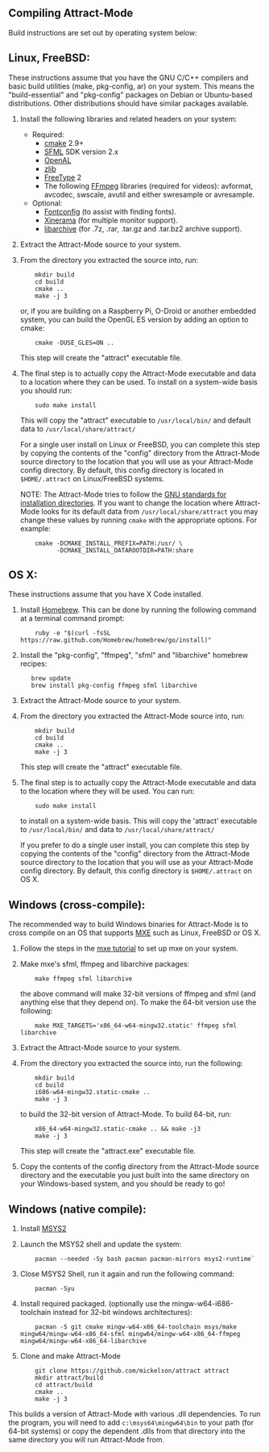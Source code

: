 Compiling Attract-Mode
----------------------

Build instructions are set out by operating system below:

Linux, FreeBSD:
---------------

These instructions assume that you have the GNU C/C++ compilers and basic
build utilities (make, pkg-config, ar) on your system.  This means the
"build-essential" and "pkg-config" packages on Debian or Ubuntu-based
distributions.  Other distributions should have similar packages available.

1. Install the following libraries and related headers on your system:
   * Required:
      - [cmake] 2.9+
      - [SFML] SDK version 2.x
      - [OpenAL]
      - [zlib]
      - [FreeType] 2
      - The following [FFmpeg] libraries (required for videos): avformat,
      avcodec, swscale, avutil and either swresample or avresample.
   * Optional:
      - [Fontconfig] (to assist with finding fonts).
      - [Xinerama] (for multiple monitor support).
      - [libarchive] (for .7z, .rar, .tar.gz and .tar.bz2 archive support).

2. Extract the Attract-Mode source to your system.

3. From the directory you extracted the source into, run:

           mkdir build
           cd build
           cmake ..
           make -j 3

   or, if you are building on a Raspberry Pi, O-Droid or another embedded
   system, you can build the OpenGL ES version by adding an option to cmake:

           cmake -DUSE_GLES=ON ..

   This step will create the "attract" executable file.

4. The final step is to actually copy the Attract-Mode executable and data
   to a location where they can be used.  To install on a system-wide basis
   you should run:

           sudo make install

   This will copy the "attract" executable to `/usr/local/bin/` and default
   data to `/usr/local/share/attract/`

   For a single user install on Linux or FreeBSD, you can complete this step
   by copying the contents of the "config" directory from the Attract-Mode
   source directory to the location that you will use as your Attract-Mode
   config directory.  By default, this config directory is located in
   `$HOME/.attract` on Linux/FreeBSD systems.

   NOTE: The Attract-Mode tries to follow the [GNU standards for installation
   directories][GNUInstallDirs].
   If you want to change the location where Attract-Mode looks for its default
   data from `/usr/local/share/attract` you may change these values by running
   `cmake` with the appropriate options. For example:

           cmake -DCMAKE_INSTALL_PREFIX=PATH:/usr/ \
                 -DCMAKE_INSTALL_DATAROOTDIR=PATH:share

OS X:
-----

These instructions assume that you have X Code installed.

1. Install [Homebrew].  This can be done by running the following command at a
   terminal command prompt:

           ruby -e "$(curl -fsSL https://raw.github.com/Homebrew/homebrew/go/install)"

2.  Install the "pkg-config", "ffmpeg", "sfml" and "libarchive" homebrew
    recipes:

           brew update
           brew install pkg-config ffmpeg sfml libarchive

3. Extract the Attract-Mode source to your system.

4. From the directory you extracted the Attract-Mode source into, run:

           mkdir build
           cd build
           cmake ..
           make -j 3

   This step will create the "attract" executable file.

5. The final step is to actually copy the Attract-Mode executable and data to
   the location where they will be used.  You can run:

           sudo make install

   to install on a system-wide basis.  This will copy the 'attract' executable
   to `/usr/local/bin/` and data to `/usr/local/share/attract/`

   If you prefer to do a single user install, you can complete this step by
   copying the contents of the "config" directory from the Attract-Mode
   source directory to the location that you will use as your Attract-Mode
   config directory.  By default, this config directory is `$HOME/.attract` on
   OS X.

Windows (cross-compile):
------------------------

The recommended way to build Windows binaries for Attract-Mode is to cross
compile on an OS that supports [MXE] such as Linux, FreeBSD or OS X.

1. Follow the steps in the [mxe tutorial] to set up mxe on your system.

2. Make mxe's sfml, ffmpeg and libarchive packages:

           make ffmpeg sfml libarchive

   the above command will make 32-bit versions of ffmpeg and sfml (and anything
   else that they depend on). To make the 64-bit version use the following:

           make MXE_TARGETS='x86_64-w64-mingw32.static' ffmpeg sfml libarchive

3. Extract the Attract-Mode source to your system.

4. From the directory you extracted the source into, run the following:

           mkdir build
           cd build
           i686-w64-mingw32.static-cmake ..
           make -j 3

   to build the 32-bit version of Attract-Mode. To build 64-bit, run:

           x86_64-w64-mingw32.static-cmake .. && make -j3
           make -j 3

   This step will create the "attract.exe" executable file.

5. Copy the contents of the config directory from the Attract-Mode source
   directory and the executable you just built into the same directory on your
   Windows-based system, and you should be ready to go!

Windows (native compile):
-------------------------

1. Install [MSYS2]

2. Launch the MSYS2 shell and update the system:

           pacman --needed -Sy bash pacman pacman-mirrors msys2-runtime`

3. Close MSYS2 Shell,  run it again and run the following command:

           pacman -Syu

4. Install required packaged. (optionally use the mingw-w64-i686-toolchain
   instead for 32-bit windows architectures):

           pacman -S git cmake mingw-w64-x86_64-toolchain msys/make mingw64/mingw-w64-x86_64-sfml mingw64/mingw-w64-x86_64-ffmpeg mingw64/mingw-w64-x86_64-libarchive

5. Clone and make Attract-Mode

           git clone https://github.com/mickelson/attract attract
           mkdir attract/build
           cd attract/build
           cmake ..
           make -j 3

This builds a version of Attract-Mode with various .dll dependencies.  To
run the program, you will need to add `c:\msys64\mingw64\bin` to your path
(for 64-bit systems) or copy the dependent .dlls from that directory into
the same directory you will run Attract-Mode from.

[cmake]: https://cmake.org/
[SFML]: http://sfml-dev.org/
[OpenAL]: https://www.openal.org/
[zlib]: http://zlib.net/
[FreeType]: http://freetype.org/
[FFmpeg]: https://ffmpeg.org/
[FontConfig]: http://fontconfig.org/
[Xinerama]: https://en.wikipedia.org/wiki/Xinerama
[libarchive]: http://www.libarchive.org/
[MXE]: http://mxe.cc
[mxe tutorial]: http://mxe.cc/#tutorial
[Homebrew]: http://brew.sh
[MSYS2]: https://msys2.github.io/
[GNUInstallDirs]: https://cmake.org/cmake/help/v3.0/module/GNUInstallDirs.html
